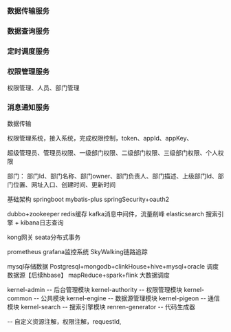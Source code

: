 ### 数据传输服务

### 数据查询服务

### 定时调度服务

### 权限管理服务
权限管理、人员、部门管理

### 消息通知服务 

数据传输

权限管理系统，接入系统，完成权限控制，token、appId、appKey、

超级管理员、管理员权限、一级部门权限、二级部门权限、三级部门权限、个人权限

部门：
    部门Id、部门名称、部门owner、部门负责人、部门描述、上级部门Id、部门位置、网址入口、创建时间、更新时间

基础架构
springboot
mybatis-plus
springSecurity+oauth2

dubbo+zookeeper
redis缓存
kafka消息中间件，流量削峰
elasticsearch 搜索引擎 + kibana日志查询

kong网关
seata分布式事务

prometheus grafana监控系统
SkyWalking链路追踪

mysql存储数据
Postgresql+mongodb+clinkHouse+hive+mysql+oracle 调度数据源【后续hbase】
mapReduce+spark+flink 大数据调度


kernel-admin        -- 后台管理模块
kernel-authority    -- 权限管理模块
kernel-common       -- 公共模块
kernel-engine       -- 数据源管理模块
kernel-pigeon       -- 通信模块
kernel-search       -- 搜索引擎模块
renren-generator    -- 代码生成器


-- 自定义资源注解，权限注解，requestId,


